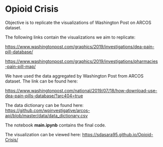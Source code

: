 # Opioid Crisis
Objective is to replicate the visualizations of Washington Post on ARCOS dataset.

The following links contain the visualizations we aim to replicate:

<https://www.washingtonpost.com/graphics/2019/investigations/dea-pain-pill-database/>

<https://www.washingtonpost.com/graphics/2019/investigations/pharmacies-pain-pill-map/>

We have used the data aggregated by Washington Post from ARCOS dataset.
The link can be found here:

<https://www.washingtonpost.com/national/2019/07/18/how-download-use-dea-pain-pills-database/?arc404=true>

The data dictionary can be found here:
https://github.com/wpinvestigative/arcos-api/blob/master/data/data_dictionary.csv

The notebook <b>main.ipynb</b> contains the final code.

The visualization can be viewed here:
https://sdasara95.github.io/Opioid-Crisis/

